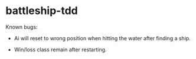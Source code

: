 # battleship-tdd
Known bugs: 
- Ai will reset to wrong position when hitting the water after finding a ship.

- Win/loss class remain after restarting.